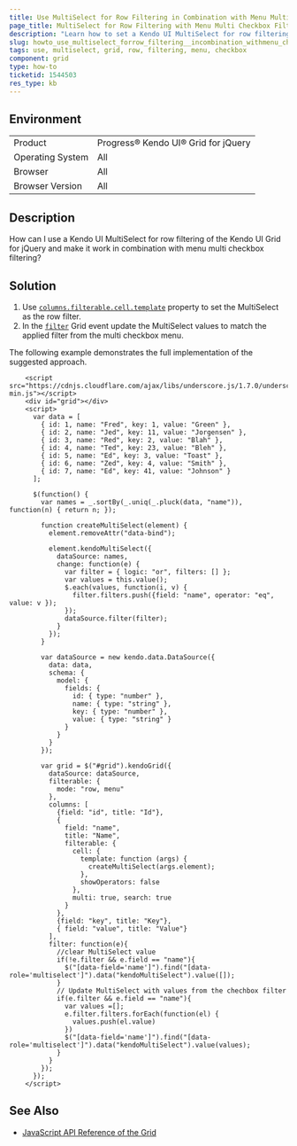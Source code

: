 ```yaml
---
title: Use MultiSelect for Row Filtering in Combination with Menu Multi Checkbox Filtering
page_title: MultiSelect for Row Filtering with Menu Multi Checkbox Filtering - Kendo UI Grid for jQuery
description: "Learn how to set a Kendo UI MultiSelect for row filtering of the Kendo UI Grid and Make it Work in Combination with Menu Multi Checkbox Filtering."
slug: howto_use_multiselect_forrow_filtering__incombination_withmenu_chechbox_filter_grid
tags: use, multiselect, grid, row, filtering, menu, checkbox
component: grid
type: how-to
ticketid: 1544503
res_type: kb
---
```


## Environment

<table>
 <tr>
  <td>Product</td>
  <td>Progress® Kendo UI® Grid for jQuery</td> 
 </tr>
 <tr>
  <td>Operating System</td>
  <td>All</td>
 </tr>
 <tr>
  <td>Browser</td>
  <td>All</td>
 </tr>
 <tr>
  <td>Browser Version</td>
  <td>All</td>
 </tr>
</table>

## Description

How can I use a Kendo UI MultiSelect for row filtering of the Kendo UI Grid for jQuery and make it work in combination with menu multi checkbox filtering?

## Solution

1. Use [`columns.filterable.cell.template`](/api/javascript/ui/grid/configuration/columns.filterable.cell#columnsfilterablecelltemplate) property to set the MultiSelect as the row filter.
2. In the [`filter`](/api/javascript/ui/grid/events/filter) Grid event update the MultiSelect values to match the applied filter from the multi checkbox menu.

The following example demonstrates the full implementation of the suggested approach.

```dojo
    <script src="https://cdnjs.cloudflare.com/ajax/libs/underscore.js/1.7.0/underscore-min.js"></script>
    <div id="grid"></div>
    <script>
      var data = [
        { id: 1, name: "Fred", key: 1, value: "Green" },
        { id: 2, name: "Jed", key: 11, value: "Jorgensen" },
        { id: 3, name: "Red", key: 2, value: "Blah" },
        { id: 4, name: "Ted", key: 23, value: "Bleh" },
        { id: 5, name: "Ed", key: 3, value: "Toast" },
        { id: 6, name: "Zed", key: 4, value: "Smith" },
        { id: 7, name: "Ed", key: 41, value: "Johnson" }
      ];

      $(function() {
        var names = _.sortBy(_.uniq(_.pluck(data, "name")), function(n) { return n; });

        function createMultiSelect(element) {
          element.removeAttr("data-bind");

          element.kendoMultiSelect({
            dataSource: names,
            change: function(e) {
              var filter = { logic: "or", filters: [] };
              var values = this.value();
              $.each(values, function(i, v) {
                filter.filters.push({field: "name", operator: "eq", value: v });
              });
              dataSource.filter(filter);
            }
          });
        }

        var dataSource = new kendo.data.DataSource({
          data: data,
          schema: {
            model: {
              fields: {
                id: { type: "number" },
                name: { type: "string" },
                key: { type: "number" },
                value: { type: "string" }
              }
            }
          }
        });

        var grid = $("#grid").kendoGrid({
          dataSource: dataSource,
          filterable: {
            mode: "row, menu"
          },
          columns: [
            {field: "id", title: "Id"},
            {
              field: "name",
              title: "Name",
              filterable: {
                cell: {
                  template: function (args) {
                    createMultiSelect(args.element);
                  },
                  showOperators: false
                },
                multi: true, search: true
              }
            },
            {field: "key", title: "Key"},
            { field: "value", title: "Value"}
          ],
          filter: function(e){
            //clear MultiSelect value
            if(!e.filter && e.field == "name"){
              $("[data-field='name']").find("[data-role='multiselect']").data("kendoMultiSelect").value([]);
            }
            // Update MultiSelect with values from the chechbox filter
            if(e.filter && e.field == "name"){
              var values =[];
              e.filter.filters.forEach(function(el) {
                values.push(el.value)
              })
              $("[data-field='name']").find("[data-role='multiselect']").data("kendoMultiSelect").value(values);
            }
          }
        });
      });
    </script>
```

## See Also

* [JavaScript API Reference of the Grid](/api/javascript/ui/grid)
